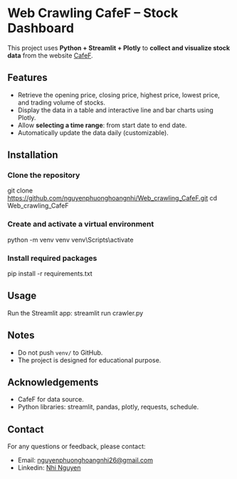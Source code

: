 # Web Crawling CafeF – Stock Dashboard
This project uses **Python + Streamlit + Plotly** to **collect and visualize stock data** from the website [CafeF](https://cafef.vn).
## Features
- Retrieve the opening price, closing price, highest price, lowest price, and trading volume of stocks.
- Display the data in a table and interactive line and bar charts using Plotly.
- Allow **selecting a time range**: from start date to end date.
- Automatically update the data daily (customizable).
## Installation 
### Clone the repository
git clone https://github.com/nguyenphuonghoangnhi/Web_crawling_CafeF.git
cd Web_crawling_CafeF
### Create and activate a virtual environment
python -m venv venv
venv\Scripts\activate      
### Install required packages
pip install -r requirements.txt
## Usage
Run the Streamlit app: streamlit run crawler.py
## Notes
- Do not push `venv/` to GitHub.
- The project is designed for educational purpose.
## Acknowledgements
- CafeF for data source.
- Python libraries: streamlit, pandas, plotly, requests, schedule.
## Contact
For any questions or feedback, please contact:
- Email: [nguyenphuonghoangnhi26@gmail.com](mailto:nguyenphuonghoangnhi26@gmail.com)
- Linkedin: [Nhi Nguyen](https://www.linkedin.com/in/nhi-nguyen-ba52a42b5/)
